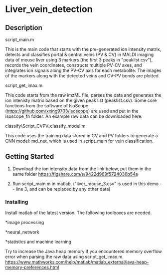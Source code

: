 # Liver_vein_detection

## Description

script_main.m

This is the main code that starts with the pre-generated ion intensity matrix, detects and classifies portal & central veins (PV & CV) in MALDI imaging data of mouse liver using 3 markers (the first 3 peaks in "peaklist.csv"), records the vein coordinates, constructs multiple PV-CV axes, and integrates ion signals along the PV-CV axis for each metabolite.  The images of the markers along with the detected veins and CV-PV bonds are plotted.  


script_get_imax.m

This code starts from the raw imzML file, parses the data and generates the ion intenisty matrix based on the given peak list (peaklist.csv).  Some core functions from the software of IsoScope (https://github.com/xxing9703/Isoscope) are used and put in the isoscope_fn folder. An example raw data can be downloaded here: 

classify\Script_CVPV_classify_model.m

This code uses the training data stored in CV and PV folders to generate a CNN model: md_net, which is used in script_main for vein classification.



## Getting Started
1. Download the ion intensity data from the link below, put them in the same folder
https://figshare.com/s/9422d969f5724036b54a

2. Run script_main.m in matlab. ("liver_mouse_3.csv" is used in this demo -- line 3, and can be replaced by any other data)
   

### Installing

Install matlab of the latest version. The following toolboxes are needed.

*image processing

*neural_network

*statistics and machine learning 


Try to increase the Java heap memory if you encountered memory overflow error when parsing the raw data using script_get_imax.m.
https://www.mathworks.com/help/matlab/matlab_external/java-heap-memory-preferences.html
